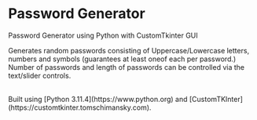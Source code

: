 # Password Generator
Password Generator using Python with CustomTkinter GUI

<p> Generates random passwords consisting of Uppercase/Lowercase letters, numbers and symbols (guarantees at least oneof each per password.) <br>
Number of passwords and length of passwords can be controlled via the text/slider controls. </p>




<br>
Built using [Python 3.11.4](https://www.python.org) and [CustomTKInter](https://customtkinter.tomschimansky.com).